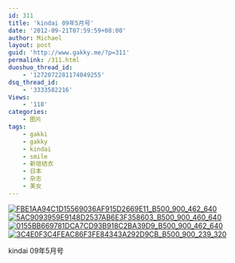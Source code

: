 ```yaml
---
id: 311
title: 'kindai 09年5月号'
date: '2012-09-21T07:59:59+08:00'
author: Michael
layout: post
guid: 'http://www.gakky.me/?p=311'
permalink: /311.html
duoshuo_thread_id:
    - '1272072281174049255'
dsq_thread_id:
    - '3333582216'
Views:
    - '118'
categories:
    - 图片
tags:
    - gakki
    - gakky
    - kindai
    - smile
    - 新垣结衣
    - 日本
    - 杂志
    - 美女
---
```


[![FBE1AA94C1D15569036AF915D2669E11_B500_900_462_640](http://www.yui-aragaki.org/wp-content/uploads/img/FBE1AA94C1D15569036AF915D2669E11_B500_900_462_640.jpeg)](http://www.yui-aragaki.org/wp-content/uploads/img/FBE1AA94C1D15569036AF915D2669E11_B1280_1280_462_640.jpeg) [![5AC9093959E9148D2537AB6E3F358603_B500_900_460_640](http://www.yui-aragaki.org/wp-content/uploads/img/5AC9093959E9148D2537AB6E3F358603_B500_900_460_640.jpeg)](http://www.yui-aragaki.org/wp-content/uploads/img/5AC9093959E9148D2537AB6E3F358603_B1280_1280_460_640.jpeg) [![0155BB669781DCA7CD93B918C2BA39D9_B500_900_462_640](http://www.yui-aragaki.org/wp-content/uploads/img/0155BB669781DCA7CD93B918C2BA39D9_B500_900_462_640.jpeg)](http://www.yui-aragaki.org/wp-content/uploads/img/0155BB669781DCA7CD93B918C2BA39D9_B1280_1280_462_640.jpeg) [![3C4E0F3C4FEAC86F3FE84343A292D9CB_B500_900_239_320](http://www.yui-aragaki.org/wp-content/uploads/img/3C4E0F3C4FEAC86F3FE84343A292D9CB_B500_900_239_320.jpeg)](http://www.yui-aragaki.org/wp-content/uploads/img/3C4E0F3C4FEAC86F3FE84343A292D9CB_B1280_1280_239_320.jpeg)

kindai 09年5月号